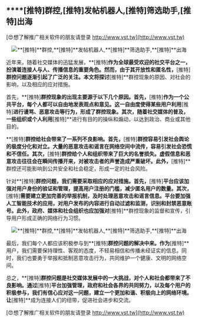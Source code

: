 ## ****[推特]**群控,**[推特]**发帖机器人,**[推特]**筛选助手,**[推特]**出海**

[😍想了解推广相关软件的朋友请登录 http://www.vst.tw](http://www.vst.tw)

 <center><img src="https://vst.tw/MP4/tuiguang/png/2.png" alt="**[推特]**群控,**[推特]**发帖机器人,**[推特]**筛选助手,**[推特]**出海"></center>

近年来，随着社交媒体的迅猛发展，**[推特]**作为全球最受欢迎的社交平台之一，扮演着连接人与人、传播信息的重要角色。然而，由于其开放性和匿名性，**[推特]**群控问题逐渐引起了广泛的关注。本文将探讨**[推特]**群控现象的原因、对社会的影响，以及相应的应对措施。

首先，**[推特]**群控现象的出现主要源于以下几个原因。首先，**[推特]**作为一个公共平台，每个人都可以自由地发表观点和意见。这一自由度使得某些用户利用**[推特]**进行谩骂、恶意攻击等行为，形成了群控现象。其次，随着社交媒体的普及，一些组织或个人利用**[推特]**进行有目的的操纵和煽动，以达到政治、商业或其他目的。

**[推特]**群控给社会带来了一系列不良影响。首先，**[推特]**群控容易引发社会舆论的极度分化和对立。大量的恶意攻击和谣言在网络空间中流传，容易引发社会恐慌和不信任。其次，**[推特]**群控给个人和组织带来了巨大的名誉损失。虚假信息和恶意攻击往往会在瞬间传播开来，对被攻击者的声誉造成严重破坏。此外，**[推特]**群控还可能影响到公共安全和社会稳定，形成一定的社会风险。

针对**[推特]**群控问题，我们需要采取相应的应对措施。首先，**[推特]**平台应该加强对用户身份的验证和管理，提高用户注册的门槛，减少匿名用户的数量。其次，**[推特]**需要建立更加完善的举报机制，及时处理恶意攻击和谣言信息。平台要加强人工智能技术的应用，对用户发布的内容进行自动过滤和监测，识别和封禁恶意账号。此外，政府、媒体和社会组织也应加强对**[推特]**群控现象的监督和宣传，引导用户形成正确的网络行为习惯。

 <center><img src="https://vst.tw/MP4/tuiguang/png/6.png" alt="**[推特]**群控,**[推特]**发帖机器人,**[推特]**筛选助手,**[推特]**出海"></center>

最后，我们每个人都应该积极参与到**[推特]**群控问题的解决中来。作为**[推特]**用户，我们需要保持理性、客观的态度，不轻易相信和传播未经证实的信息。同时，我们也要勇于举报和抵制恶意攻击行为，共同维护一个健康、文明的网络空间。

总之，**[推特]**群控问题是社交媒体发展中的一大挑战，对个人和社会都带来了不良影响。通过**[推特]**平台加强管理，政府和社会各界的共同努力，以及每个用户的积极参与，我们有信心应对这一问题，建立一个更加和谐、积极向上的网络环境。让**[推特]**成为连接人们的纽带，促进社会进步和交流。

[😍想了解推广相关软件的朋友请登录 http://www.vst.tw](http://www.vst.tw)



